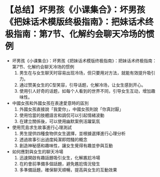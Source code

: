 # 【总结】坏男孩《小课集合》：坏男孩《把妹话术模版终极指南》：把妹话术终极指南：第7节、化解约会聊天冷场的惯例

-   坏男孩《小课集合》：坏男孩《把妹话术模版终极指南》：把妹话术终极指南：第7节、化解约会聊天冷场的惯例
    1.  男生在与女生聊天时容易出现冷场，但只要用对方法，就能有效提升吸引力。
    2.  通过赞美女生的C型笑容，引导话题，化解冷场，让女生感到开心。
    3.  使用引人好奇的话题，如每个人看到的世界不同，引导女生互动，增加趣味性。
-   中國女孩和外國女孩在表達愛意時的區別
    1.  外國女孩直接說「我愛你」，中國女孩則說「你真討厭」
    2.  使用恰當的肢體語言和調侃可以引起情緒波動
    3.  在建立關係後，可以使用幽默案例活躍氣氛
-   使用荒島求生故事進行心理測試
    1.  男生提供四種食物供女生選擇，並根據選擇進行心理分析
    2.  透過故事引出過度純潔即悶騷的概念
    3.  創造神秘感和趣味性，讓女生覺得有趣並參與互動
-   如何應對與女生的聊天冷場
    1.  迅速開啟有趣話題吸引女生，化解尷尬冷場
    2.  在約會前準備多個話題，避免尷尬情況發生
    3.  多準備話題，確保聊天順暢，提高與女生的互動效果